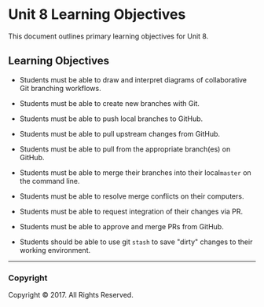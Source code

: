 # Unit 8 Learning Objectives

This document outlines primary learning objectives for Unit 8.

## Learning Objectives

* Students must be able to draw and interpret diagrams of collaborative Git branching workflows.
* Students must be able to create new branches with Git.
* Students must be able to push local branches to GitHub.

* Students must be able to pull upstream changes from GitHub.
* Students must be able to pull from the appropriate branch(es) on GitHub.
* Students must be able to merge their branches into their local`master` on the command line.

* Students must be able to resolve merge conflicts on their computers.
* Students must be able to request integration of their changes via PR.
* Students must be able to approve and merge PRs from GitHub.

* Students should be able to use git `stash` to save "dirty" changes to their working environment.

- - -

### Copyright

Copyright © 2017. All Rights Reserved.
